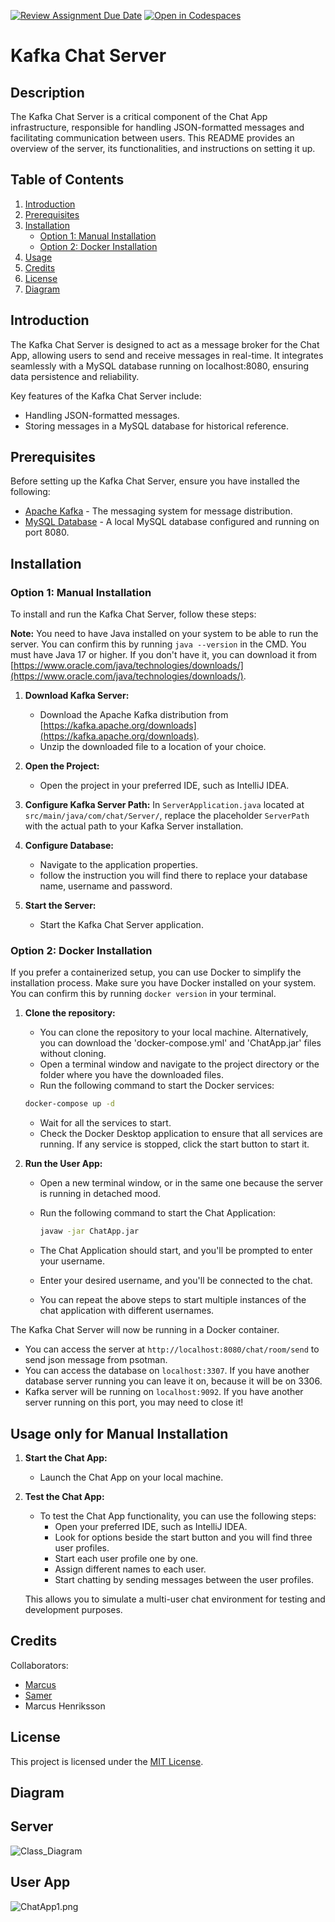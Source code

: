 [![Review Assignment Due Date](https://classroom.github.com/assets/deadline-readme-button-24ddc0f5d75046c5622901739e7c5dd533143b0c8e959d652212380cedb1ea36.svg)](https://classroom.github.com/a/MYVtI0hB)
[![Open in Codespaces](https://classroom.github.com/assets/launch-codespace-7f7980b617ed060a017424585567c406b6ee15c891e84e1186181d67ecf80aa0.svg)](https://classroom.github.com/open-in-codespaces?assignment_repo_id=11360346)

# Kafka Chat Server

## Description

The Kafka Chat Server is a critical component of the Chat App infrastructure, 
responsible for handling JSON-formatted messages and facilitating communication between users. 
This README provides an overview of the server, its functionalities, and instructions on setting it up.
## Table of Contents 

1. [Introduction](#introduction)
2. [Prerequisites](#prerequisites)
3. [Installation](#installation)
    - [Option 1: Manual Installation](#option-1-manual-installation)
    - [Option 2: Docker Installation](#option-2-docker-installation)
4. [Usage](#usage)
5. [Credits](#Credits)
6. [License](#license)
7. [Diagram](#diagram)

## Introduction

The Kafka Chat Server is designed to act as a message broker for the Chat App, 
allowing users to send and receive messages in real-time. 
It integrates seamlessly with a MySQL database running on localhost:8080, 
ensuring data persistence and reliability.

Key features of the Kafka Chat Server include:

- Handling JSON-formatted messages.
- Storing messages in a MySQL database for historical reference.


## Prerequisites

Before setting up the Kafka Chat Server, ensure you have installed the following:

- [Apache Kafka](https://kafka.apache.org/) - The messaging system for message distribution.
- [MySQL Database](https://www.mysql.com/) - A local MySQL database configured and running on port 8080.


## Installation

### Option 1: Manual Installation

To install and run the Kafka Chat Server, follow these steps:

**Note:** You need to have Java installed on your system to be able to run the server. 
You can confirm this by running `java --version` in the CMD. You must have Java 17 or higher. 
If you don't have it, you can download it from 
[https://www.oracle.com/java/technologies/downloads/](https://www.oracle.com/java/technologies/downloads/).


1. **Download Kafka Server:**
    - Download the Apache Kafka distribution from [https://kafka.apache.org/downloads](https://kafka.apache.org/downloads).
    - Unzip the downloaded file to a location of your choice.

2. **Open the Project:**
    - Open the project in your preferred IDE, such as IntelliJ IDEA.

3. **Configure Kafka Server Path:**
   In `ServerApplication.java` located at `src/main/java/com/chat/Server/`, replace the placeholder `ServerPath` with the actual path to your Kafka Server installation.

4. **Configure Database:**
    - Navigate to the application properties.
    - follow the instruction you will find there to replace your database name, username and password.

5. **Start the Server:**
    - Start the Kafka Chat Server application.

### Option 2: Docker Installation

If you prefer a containerized setup, you can use Docker to simplify the installation process.
Make sure you have Docker installed on your system. You can confirm this by running `docker version` in your terminal.

1. **Clone the repository:**
    - You can clone the repository to your local machine. Alternatively, you can download the 'docker-compose.yml' and 'ChatApp.jar' files without cloning.
    - Open a terminal window and navigate to the project directory or the folder where you have the downloaded files.
    - Run the following command to start the Docker services:

     ```bash
     docker-compose up -d
     ```

   - Wait for all the services to start.
   - Check the Docker Desktop application to ensure that all services are running. If any service is stopped, click the start button to start it.


2. **Run the User App:**
   - Open a new terminal window, or in the same one because the server is running in detached mood.
   - Run the following command to start the Chat Application:

     ```bash
     javaw -jar ChatApp.jar
     ```

   - The Chat Application should start, and you'll be prompted to enter your username.
   - Enter your desired username, and you'll be connected to the chat.
   - You can repeat the above steps to start multiple instances of the chat application with different usernames.


The Kafka Chat Server will now be running in a Docker container.
- You can access the server at `http://localhost:8080/chat/room/send` to send json message from psotman.
- You can access the database on `localhost:3307`. If you have another database server running you can leave it on, because it will be on 3306.
- Kafka server will be running on `localhost:9092`. If you have another server running on this port, you may need to close it!

## Usage only for Manual Installation

1. **Start the Chat App:**
   - Launch the Chat App on your local machine.

2. **Test the Chat App:**
   - To test the Chat App functionality, you can use the following steps:
      - Open your preferred IDE, such as IntelliJ IDEA.
      - Look for options beside the start button and you will find three user profiles.
      - Start each user profile one by one.
      - Assign different names to each user.
      - Start chatting by sending messages between the user profiles.

   This allows you to simulate a multi-user chat environment for testing and development purposes.


## Credits

Collaborators:
- [Marcus](https://github.com/marcusjobb)
- [Samer](https://github.com/Samer-Ismael)
- Marcus Henriksson

## License

This project is licensed under the [MIT License](https://choosealicense.com/licenses/mit/).

## Diagram
## Server

![Class_Diagram](Diagram%20and%20rapport%2FServer.png)
## User App

![ChatApp1.png](Diagram%20and%20rapport%2FChatApp1.png)
